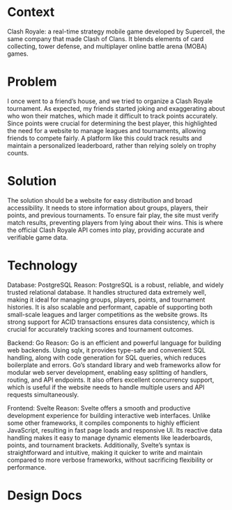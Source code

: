 # Context
Clash Royale: a real-time strategy mobile game developed by Supercell, the same company that made Clash of Clans. It blends elements of card collecting, tower defense, and multiplayer online battle arena (MOBA) games.

# Problem
I once went to a friend’s house, and we tried to organize a Clash Royale tournament. As expected, my friends started joking and exaggerating about who won their matches, which made it difficult to track points accurately. Since points were crucial for determining the best player, this highlighted the need for a website to manage leagues and tournaments, allowing friends to compete fairly. A platform like this could track results and maintain a personalized leaderboard, rather than relying solely on trophy counts.

# Solution
The solution should be a website for easy distribution and broad accessibility. It needs to store information about groups, players, their points, and previous tournaments. To ensure fair play, the site must verify match results, preventing players from lying about their wins. This is where the official Clash Royale API comes into play, providing accurate and verifiable game data.

# Technology
Database: PostgreSQL
Reason: PostgreSQL is a robust, reliable, and widely trusted relational database. It handles structured data extremely well, making it ideal for managing groups, players, points, and tournament histories. It is also scalable and performant, capable of supporting both small-scale leagues and larger competitions as the website grows. Its strong support for ACID transactions ensures data consistency, which is crucial for accurately tracking scores and tournament outcomes.

Backend: Go
Reason: Go is an efficient and powerful language for building web backends. Using sqlx, it provides type-safe and convenient SQL handling, along with code generation for SQL queries, which reduces boilerplate and errors. Go’s standard library and web frameworks allow for modular web server development, enabling easy splitting of handlers, routing, and API endpoints. It also offers excellent concurrency support, which is useful if the website needs to handle multiple users and API requests simultaneously.

Frontend: Svelte
Reason: Svelte offers a smooth and productive development experience for building interactive web interfaces. Unlike some other frameworks, it compiles components to highly efficient JavaScript, resulting in fast page loads and responsive UI. Its reactive data handling makes it easy to manage dynamic elements like leaderboards, points, and tournament brackets. Additionally, Svelte’s syntax is straightforward and intuitive, making it quicker to write and maintain compared to more verbose frameworks, without sacrificing flexibility or performance.

# Design Docs

